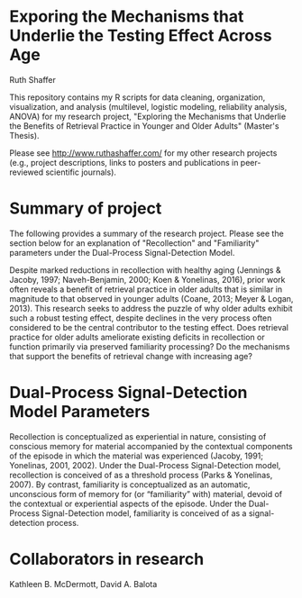 # Exporing the Mechanisms that Underlie the Testing Effect Across Age

Ruth Shaffer

This repository contains my R scripts for data cleaning, organization, visualization, and analysis (multilevel, logistic modeling, reliability analysis, ANOVA) for my research project, "Exploring the Mechanisms that Underlie the Benefits of Retrieval Practice in Younger and Older Adults" (Master's Thesis).

Please see http://www.ruthashaffer.com/ for my other research projects (e.g., project descriptions, links to posters and publications in peer-reviewed scientific journals).

# Summary of project

The following provides a summary of the research project. Please see the section below for an explanation of "Recollection" and "Familiarity" parameters under the Dual-Process Signal-Detection Model.

Despite marked reductions in recollection with healthy aging (Jennings & Jacoby, 1997; Naveh-Benjamin, 2000; Koen & Yonelinas, 2016), prior work often reveals a benefit of retrieval practice in older adults that is similar in magnitude to that observed in younger adults (Coane, 2013; Meyer & Logan, 2013). This research seeks to address the puzzle of why older adults exhibit such a robust testing effect, despite declines in the very process often considered to be the central contributor to the testing effect. Does retrieval practice for older adults ameliorate existing deficits in recollection or function primarily via preserved familiarity processing? Do the mechanisms that support the benefits of retrieval change with increasing age?

# Dual-Process Signal-Detection Model Parameters

Recollection is conceptualized as experiential in nature, consisting of conscious memory for material accompanied by the contextual components of the episode in which the material was experienced (Jacoby, 1991; Yonelinas, 2001, 2002). Under the Dual-Process Signal-Detection model, recollection is conceived of as a threshold process (Parks & Yonelinas, 2007). By contrast, familiarity is conceptualized as an automatic, unconscious form of memory for (or “familiarity” with) material, devoid of the contextual or experiential aspects of the episode.  Under the Dual-Process Signal-Detection model, familiarity is conceived of as a signal-detection process.

# Collaborators in research

Kathleen B. McDermott, David A. Balota
